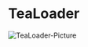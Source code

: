 # TeaLoader
![TeaLoader-Picture](https://user-images.githubusercontent.com/81905688/132953747-b6370800-e6cb-48be-a721-8e305ecce622.png)

